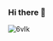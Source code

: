 ### Hi there 👋
![6vIk](https://github.com/tonishantyadav/tonishantyadav/assets/91500634/2d0908ec-976b-4cea-81d1-cb23fc8ebef5)

<!--
**tonishantyadav/tonishantyadav** is a ✨ _special_ ✨ repository because its `README.md` (this file) appears on your GitHub profile.

Here are some ideas to get you started:

- 🔭 I’m currently working on ...
- 🌱 I’m currently learning ...
- 👯 I’m looking to collaborate on ...
- 🤔 I’m looking for help with ...
- 💬 Ask me about ...
- 📫 How to reach me: ...
- 😄 Pronouns: ...
- ⚡ Fun fact: ...
-->
